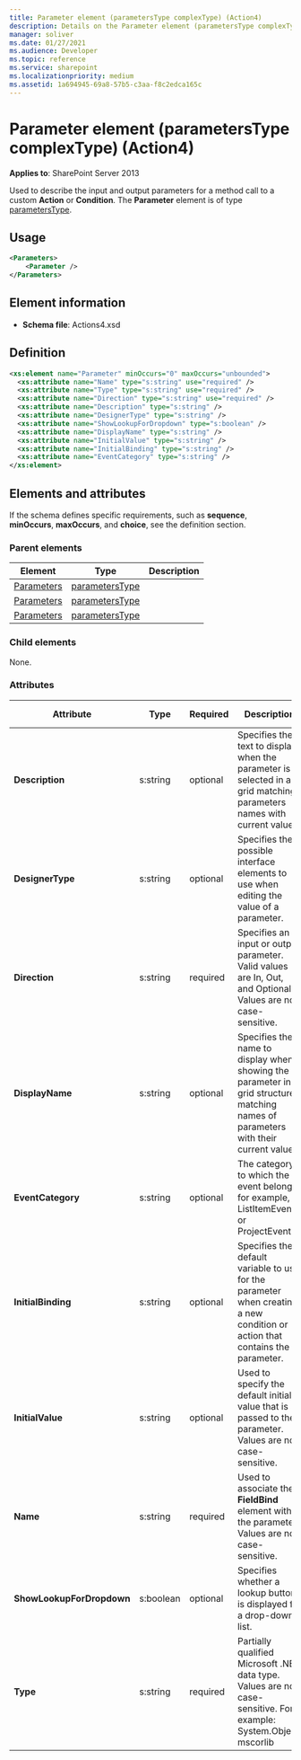 ```yaml
---
title: Parameter element (parametersType complexType) (Action4)
description: Details on the Parameter element (parametersType complexType) (Action4)
manager: soliver
ms.date: 01/27/2021
ms.audience: Developer
ms.topic: reference
ms.service: sharepoint
ms.localizationpriority: medium
ms.assetid: 1a694945-69a8-57b5-c3aa-f8c2edca165c
---
```


# Parameter element (parametersType complexType) (Action4)

**Applies to**: SharePoint Server 2013

Used to describe the input and output parameters for a method call to a custom **Action** or **Condition**. The **Parameter** element is of type [parametersType](parameterstype-complextype-action4.md).

## Usage

```XML
<Parameters>
    <Parameter />
</Parameters>
```

## Element information

- **Schema file**: Actions4.xsd

## Definition

```XML
<xs:element name="Parameter" minOccurs="0" maxOccurs="unbounded">
  <xs:attribute name="Name" type="s:string" use="required" />
  <xs:attribute name="Type" type="s:string" use="required" />
  <xs:attribute name="Direction" type="s:string" use="required" />
  <xs:attribute name="Description" type="s:string" />
  <xs:attribute name="DesignerType" type="s:string" />
  <xs:attribute name="ShowLookupForDropdown" type="s:boolean" />
  <xs:attribute name="DisplayName" type="s:string" />
  <xs:attribute name="InitialValue" type="s:string" />
  <xs:attribute name="InitialBinding" type="s:string" />
  <xs:attribute name="EventCategory" type="s:string" />
</xs:element>
```

## Elements and attributes

If the schema defines specific requirements, such as **sequence**, **minOccurs**, **maxOccurs**, and **choice**, see the definition section.

### Parent elements

|                                              Element                                              |                          Type                           | Description |
| ------------------------------------------------------------------------------------------------- | ------------------------------------------------------- | ----------- |
| [Parameters](parameters-element-flow-elementflows-elementworkflowinfo-elementaction4.md)          | [parametersType](parameterstype-complextype-action4.md) |             |
| [Parameters](parameters-element-action-elementactions-elementworkflowinfo-elementaction4.md)      | [parametersType](parameterstype-complextype-action4.md) |             |
| [Parameters](parameters-element-condition-elementconditions-elementworkflowinfo-elementaction.md) | [parametersType](parameterstype-complextype-action4.md) |             |

### Child elements

None.

### Attributes

|         Attribute         |   Type    | Required |                                                             Description                                                              |        Possible values        |
| ------------------------- | --------- | -------- | ------------------------------------------------------------------------------------------------------------------------------------ | ----------------------------- |
| **Description**           | s:string  | optional | Specifies the text to display when the parameter is selected in a grid matching parameters names with current values.                | Values of the s:string type.  |
| **DesignerType**          | s:string  | optional | Specifies the possible interface elements to use when editing the value of a parameter.                                              | Values of the s:string type.  |
| **Direction**             | s:string  | required | Specifies an input or output parameter. Valid values are In, Out, and Optional. Values are not case-sensitive.                       | Values of the s:string type.  |
| **DisplayName**           | s:string  | optional | Specifies the name to display when showing the parameter in a grid structure matching names of parameters with their current values. | Values of the s:string type.  |
| **EventCategory**         | s:string  | optional | The category to which the event belongs; for example, ListItemEvent or ProjectEvent.                                                 | Values of the s:string type.  |
| **InitialBinding**        | s:string  | optional | Specifies the default variable to use for the parameter when creating a new condition or action that contains the parameter.         | Values of the s:string type.  |
| **InitialValue**          | s:string  | optional | Used to specify the default initial value that is passed to the parameter. Values are not case-sensitive.                            | Values of the s:string type.  |
| **Name**                  | s:string  | required | Used to associate the **FieldBind** element with the parameter. Values are not case-sensitive.                                       | Values of the s:string type.  |
| **ShowLookupForDropdown** | s:boolean | optional | Specifies whether a lookup button is displayed for a drop-down list.                                                                 | Values of the s:boolean type. |
| **Type**                  | s:string  | required | Partially qualified Microsoft .NET data type. Values are not case-sensitive. For example: System.Object, mscorlib                    | Values of the s:string type.  |

